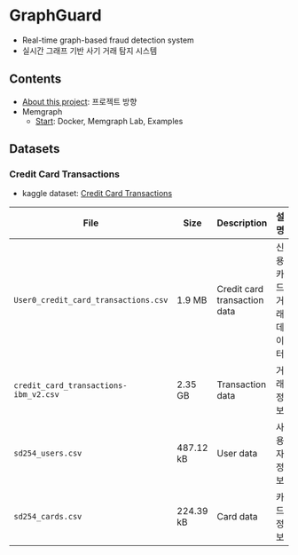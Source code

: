 # GraphGuard

- Real-time graph-based fraud detection system
- 실시간 그래프 기반 사기 거래 탐지 시스템

## Contents

- [About this project](https://github.com/rurumimic/graph-guard/wiki): 프로젝트 방향
- Memgraph
  - [Start](/memgraph/README.md): Docker, Memgraph Lab, Examples

## Datasets

### Credit Card Transactions

- kaggle dataset: [Credit Card Transactions](https://www.kaggle.com/datasets/ealtman2019/credit-card-transactions)

| File | Size | Description | 설명 |
| --- | --- | --- | --- |
| `User0_credit_card_transactions.csv` | 1.9 MB | Credit card transaction data | 신용 카드 거래 데이터 |
| `credit_card_transactions-ibm_v2.csv` | 2.35 GB | Transaction data | 거래 정보 |
| `sd254_users.csv` | 487.12 kB | User data | 사용자 정보 |
| `sd254_cards.csv` | 224.39 kB | Card data | 카드 정보 |
